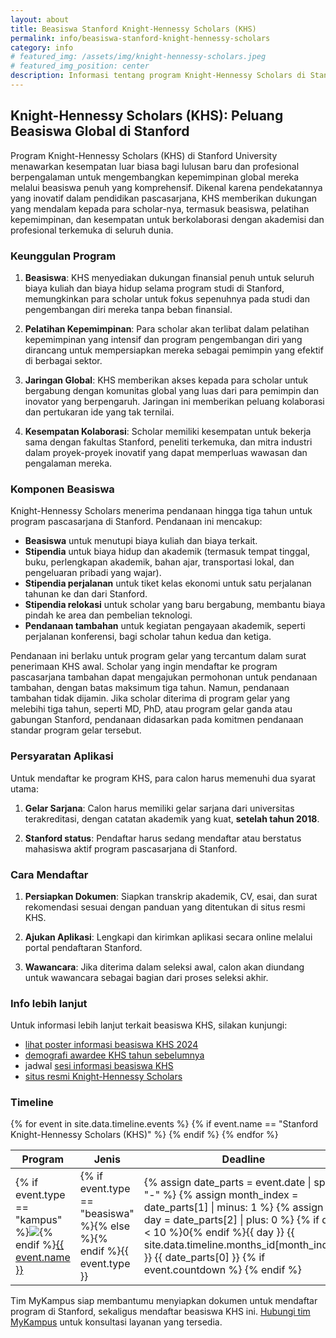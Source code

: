 ```yaml
---
layout: about
title: Beasiswa Stanford Knight-Hennessy Scholars (KHS)
permalink: info/beasiswa-stanford-knight-hennessy-scholars
category: info
# featured_img: /assets/img/knight-hennessy-scholars.jpeg
# featured_img_position: center
description: Informasi tentang program Knight-Hennessy Scholars di Stanford University, termasuk keunggulan program, cara aplikasi, dan persyaratan untuk mendaftar.
---
```


## Knight-Hennessy Scholars (KHS): Peluang Beasiswa Global di Stanford

Program Knight-Hennessy Scholars (KHS) di Stanford University menawarkan kesempatan luar biasa bagi lulusan baru dan profesional berpengalaman untuk mengembangkan kepemimpinan global mereka melalui beasiswa penuh yang komprehensif. Dikenal karena pendekatannya yang inovatif dalam pendidikan pascasarjana, KHS memberikan dukungan yang mendalam kepada para scholar-nya, termasuk beasiswa, pelatihan kepemimpinan, dan kesempatan untuk berkolaborasi dengan akademisi dan profesional terkemuka di seluruh dunia.

### Keunggulan Program

1. **Beasiswa**: KHS menyediakan dukungan finansial penuh untuk seluruh biaya kuliah dan biaya hidup selama program studi di Stanford, memungkinkan para scholar untuk fokus sepenuhnya pada studi dan pengembangan diri mereka tanpa beban finansial.

2. **Pelatihan Kepemimpinan**: Para scholar akan terlibat dalam pelatihan kepemimpinan yang intensif dan program pengembangan diri yang dirancang untuk mempersiapkan mereka sebagai pemimpin yang efektif di berbagai sektor.

3. **Jaringan Global**: KHS memberikan akses kepada para scholar untuk bergabung dengan komunitas global yang luas dari para pemimpin dan inovator yang berpengaruh. Jaringan ini memberikan peluang kolaborasi dan pertukaran ide yang tak ternilai.

4. **Kesempatan Kolaborasi**: Scholar memiliki kesempatan untuk bekerja sama dengan fakultas Stanford, peneliti terkemuka, dan mitra industri dalam proyek-proyek inovatif yang dapat memperluas wawasan dan pengalaman mereka.


### Komponen Beasiswa
Knight-Hennessy Scholars menerima pendanaan hingga tiga tahun untuk program pascasarjana di Stanford. Pendanaan ini mencakup:

- **Beasiswa** untuk menutupi biaya kuliah dan biaya terkait.
- **Stipendia** untuk biaya hidup dan akademik (termasuk tempat tinggal, buku, perlengkapan akademik, bahan ajar, transportasi lokal, dan pengeluaran pribadi yang wajar).
- **Stipendia perjalanan** untuk tiket kelas ekonomi untuk satu perjalanan tahunan ke dan dari Stanford.
- **Stipendia relokasi** untuk scholar yang baru bergabung, membantu biaya pindah ke area dan pembelian teknologi.
- **Pendanaan tambahan** untuk kegiatan pengayaan akademik, seperti perjalanan konferensi, bagi scholar tahun kedua dan ketiga.

Pendanaan ini berlaku untuk program gelar yang tercantum dalam surat penerimaan KHS awal. Scholar yang ingin mendaftar ke program pascasarjana tambahan dapat mengajukan permohonan untuk pendanaan tambahan, dengan batas maksimum tiga tahun. Namun, pendanaan tambahan tidak dijamin. Jika scholar diterima di program gelar yang melebihi tiga tahun, seperti MD, PhD, atau program gelar ganda atau gabungan Stanford, pendanaan didasarkan pada komitmen pendanaan standar program gelar tersebut.

### Persyaratan Aplikasi

Untuk mendaftar ke program KHS, para calon harus memenuhi dua syarat utama:

1. **Gelar Sarjana**: Calon harus memiliki gelar sarjana dari universitas terakreditasi, dengan catatan akademik yang kuat, **setelah tahun 2018**.


2. **Stanford status**: Pendaftar harus sedang mendaftar atau berstatus mahasiswa aktif program pascasarjana di Stanford.

### Cara Mendaftar

1. **Persiapkan Dokumen**: Siapkan transkrip akademik, CV, esai, dan surat rekomendasi sesuai dengan panduan yang ditentukan di situs resmi KHS.

2. **Ajukan Aplikasi**: Lengkapi dan kirimkan aplikasi secara online melalui portal pendaftaran Stanford.

3. **Wawancara**: Jika diterima dalam seleksi awal, calon akan diundang untuk wawancara sebagai bagian dari proses seleksi akhir.

### Info lebih lanjut

Untuk informasi lebih lanjut terkait beasiswa KHS, silakan kunjungi:
- [lihat poster informasi beasiswa KHS 2024](https://knight-hennessy.stanford.edu/sites/g/files/sbiybj23586/files/media/file/khsoverview_2024_v6.pdf)
- [demografi awardee KHS tahun sebelumnya](https://knight-hennessy.stanford.edu/sites/g/files/sbiybj23586/files/media/file/khs_2024_cohort_ataglance_v4.pdf)
- jadwal [sesi informasi beasiswa KHS](https://apply.knight-hennessy.stanford.edu/portal/admission-events)
- [situs resmi Knight-Hennessy Scholars](https://knight-hennessy.stanford.edu)

### Timeline

<div class="col-md-12">
    <table class="table">
        <thead>
            <tr>
                <th class="event-column">Program</th>
                <th>Jenis</th>
                <th class="date-column">Deadline</th>
            </tr>
        </thead>
        <tbody>
        {% for event in site.data.timeline.events %}
            {% if event.name == "Stanford Knight-Hennessy Scholars (KHS)" %}
            <tr>
                <td>
                    {% if event.type == "kampus" %}<img class="campus-icon" src="../assets/icons/{{ event.school }}.ico">{% endif %}<a href="{{ event.web }}">{{ event.name }}</a></td>
                <td>
                {% if event.type == "beasiswa" %}<span class="badge-beasiswa">{% else %}<span class="badge-kampus">{% endif %}{{ event.type }}</span></td>
                <td>
                    {% assign date_parts = event.date | split: "-" %}
                    {% assign month_index = date_parts[1] | minus: 1 %}
                    {% assign day = date_parts[2] | plus: 0 %}
                    {% if day < 10 %}0{% endif %}{{ day }} {{ site.data.timeline.months_id[month_index] }} {{ date_parts[0] }}
                    {% if event.countdown %}
                        <span class="badge" id="countdown{{ forloop.index }}"></span>
                    {% endif %}
                </td>
            </tr>
            {% endif %}
        {% endfor %}
        </tbody>
    </table>
</div>

Tim MyKampus siap membantumu menyiapkan dokumen untuk mendaftar program di Stanford, sekaligus mendaftar beasiswa KHS ini. [Hubungi tim MyKampus](../kontak) untuk konsultasi layanan yang tersedia.